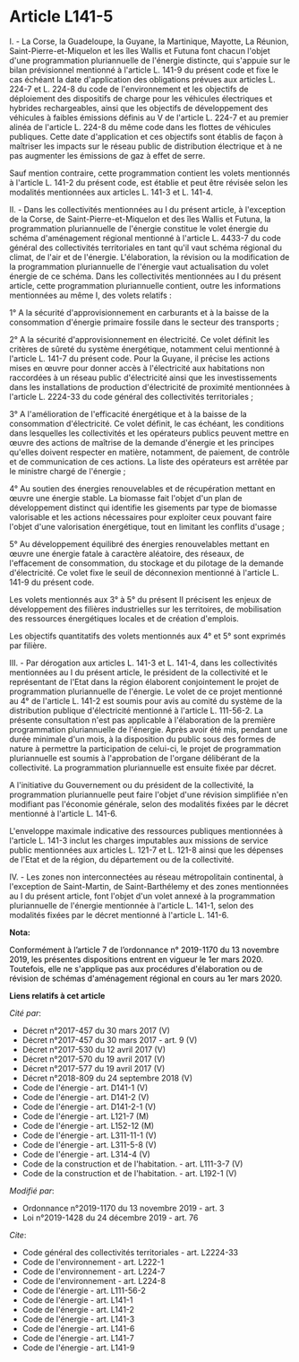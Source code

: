 # Article L141-5

I. - La Corse, la Guadeloupe, la Guyane, la Martinique, Mayotte, La Réunion, Saint-Pierre-et-Miquelon et les îles Wallis et
Futuna font chacun l'objet d'une programmation pluriannuelle de l'énergie distincte, qui s'appuie sur le bilan prévisionnel
mentionné à l'article L. 141-9 du présent code et fixe le cas échéant la date d'application des obligations prévues aux
articles L. 224-7 et L. 224-8 du code de l'environnement et les objectifs de déploiement des dispositifs de charge pour les
véhicules électriques et hybrides rechargeables, ainsi que les objectifs de développement des véhicules à faibles émissions
définis au V de l'article L. 224-7 et au premier alinéa de l'article L. 224-8 du même code dans les flottes de véhicules
publiques. Cette date d'application et ces objectifs sont établis de façon à maîtriser les impacts sur le réseau public de
distribution électrique et à ne pas augmenter les émissions de gaz à effet de serre.

Sauf mention contraire, cette programmation contient les volets mentionnés à l'article L. 141-2 du présent code, est établie
et peut être révisée selon les modalités mentionnées aux articles L. 141-3 et L. 141-4.

II. - Dans les collectivités mentionnées au I du présent article, à l'exception de la Corse, de Saint-Pierre-et-Miquelon et
des îles Wallis et Futuna, la programmation pluriannuelle de l'énergie constitue le volet énergie du schéma d'aménagement
régional mentionné à l'article L. 4433-7 du code général des collectivités territoriales en tant qu'il vaut schéma régional
du climat, de l'air et de l'énergie. L'élaboration, la révision ou la modification de la programmation pluriannuelle de
l'énergie vaut actualisation du volet énergie de ce schéma. Dans les collectivités mentionnées au I du présent article, cette
programmation pluriannuelle contient, outre les informations mentionnées au même I, des volets relatifs :

1° A la sécurité d'approvisionnement en carburants et à la baisse de la consommation d'énergie primaire fossile dans le
secteur des transports ;

2° A la sécurité d'approvisionnement en électricité. Ce volet définit les critères de sûreté du système énergétique,
notamment celui mentionné à l'article L. 141-7 du présent code. Pour la Guyane, il précise les actions mises en œuvre pour
donner accès à l'électricité aux habitations non raccordées à un réseau public d'électricité ainsi que les investissements
dans les installations de production d'électricité de proximité mentionnées à l'article L. 2224-33 du code général des
collectivités territoriales ;

3° A l'amélioration de l'efficacité énergétique et à la baisse de la consommation d'électricité. Ce volet définit, le cas
échéant, les conditions dans lesquelles les collectivités et les opérateurs publics peuvent mettre en œuvre des actions de
maîtrise de la demande d'énergie et les principes qu'elles doivent respecter en matière, notamment, de paiement, de contrôle
et de communication de ces actions. La liste des opérateurs est arrêtée par le ministre chargé de l'énergie ;

4° Au soutien des énergies renouvelables et de récupération mettant en œuvre une énergie stable. La biomasse fait l'objet
d'un plan de développement distinct qui identifie les gisements par type de biomasse valorisable et les actions nécessaires
pour exploiter ceux pouvant faire l'objet d'une valorisation énergétique, tout en limitant les conflits d'usage ;

5° Au développement équilibré des énergies renouvelables mettant en œuvre une énergie fatale à caractère aléatoire, des
réseaux, de l'effacement de consommation, du stockage et du pilotage de la demande d'électricité. Ce volet fixe le seuil de
déconnexion mentionné à l'article L. 141-9 du présent code.

Les volets mentionnés aux 3° à 5° du présent II précisent les enjeux de développement des filières industrielles sur les
territoires, de mobilisation des ressources énergétiques locales et de création d'emplois.

Les objectifs quantitatifs des volets mentionnés aux 4° et 5° sont exprimés par filière.

III. - Par dérogation aux articles L. 141-3 et L. 141-4, dans les collectivités mentionnées au I du présent article, le
président de la collectivité et le représentant de l'Etat dans la région élaborent conjointement le projet de programmation
pluriannuelle de l'énergie. Le volet de ce projet mentionné au 4° de l'article L. 141-2 est soumis pour avis au comité du
système de la distribution publique d'électricité mentionné à l'article L. 111-56-2. La présente consultation n'est pas
applicable à l'élaboration de la première programmation pluriannuelle de l'énergie. Après avoir été mis, pendant une durée
minimale d'un mois, à la disposition du public sous des formes de nature à permettre la participation de celui-ci, le projet
de programmation pluriannuelle est soumis à l'approbation de l'organe délibérant de la collectivité. La programmation
pluriannuelle est ensuite fixée par décret.

A l'initiative du Gouvernement ou du président de la collectivité, la programmation pluriannuelle peut faire l'objet d'une
révision simplifiée n'en modifiant pas l'économie générale, selon des modalités fixées par le décret mentionné à l'article L.
141-6.

L'enveloppe maximale indicative des ressources publiques mentionnées à l'article L. 141-3 inclut les charges imputables aux
missions de service public mentionnées aux articles L. 121-7 et L. 121-8 ainsi que les dépenses de l'Etat et de la région, du
département ou de la collectivité.

IV. - Les zones non interconnectées au réseau métropolitain continental, à l'exception de Saint-Martin, de Saint-Barthélemy
et des zones mentionnées au I du présent article, font l'objet d'un volet annexé à la programmation pluriannuelle de
l'énergie mentionnée à l'article L. 141-1, selon des modalités fixées par le décret mentionné à l'article L. 141-6.

**Nota:**

<font color="black">Conformément à l’article 7 de l’ordonnance n° 2019-1170 du 13 novembre 2019, les présentes dispositions
entrent en vigueur le 1er mars 2020. Toutefois, elle ne s'applique pas aux procédures d'élaboration ou de révision de schémas
d'aménagement régional en cours au 1er mars 2020.</font>

**Liens relatifs à cet article**

_Cité par_:

  - Décret n°2017-457 du 30 mars 2017 (V)
  - Décret n°2017-457 du 30 mars 2017 - art. 9 (V)
  - Décret n°2017-530 du 12 avril 2017 (V)
  - Décret n°2017-570 du 19 avril 2017 (V)
  - Décret n°2017-577 du 19 avril 2017 (V)
  - Décret n°2018-809 du 24 septembre 2018 (V)
  - Code de l'énergie - art. D141-1 (V)
  - Code de l'énergie - art. D141-2 (V)
  - Code de l'énergie - art. D141-2-1 (V)
  - Code de l'énergie - art. L121-7 (M)
  - Code de l'énergie - art. L152-12 (M)
  - Code de l'énergie - art. L311-11-1 (V)
  - Code de l'énergie - art. L311-5-8 (V)
  - Code de l'énergie - art. L314-4 (V)
  - Code de la construction et de l'habitation. - art. L111-3-7 (V)
  - Code de la construction et de l'habitation. - art. L192-1  (V)

_Modifié par_:

  - Ordonnance n°2019-1170 du 13 novembre 2019 - art. 3
  - Loi n°2019-1428 du 24 décembre 2019 - art. 76

_Cite_:

  - Code général des collectivités territoriales - art. L2224-33
  - Code de l'environnement - art. L222-1
  - Code de l'environnement - art. L224-7
  - Code de l'environnement - art. L224-8
  - Code de l'énergie - art. L111-56-2
  - Code de l'énergie - art. L141-1
  - Code de l'énergie - art. L141-2
  - Code de l'énergie - art. L141-3
  - Code de l'énergie - art. L141-6
  - Code de l'énergie - art. L141-7
  - Code de l'énergie - art. L141-9
